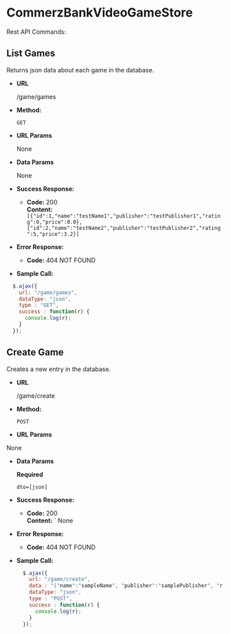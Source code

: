 # CommerzBankVideoGameStore

Rest API Commands:


**List Games**
----
  Returns json data about each game in the database.

* **URL**

  /game/games

* **Method:**

  `GET`
  
*  **URL Params**

   None

* **Data Params**

  None

* **Success Response:**

  * **Code:** 200 <br />
    **Content:** `
    [{"id":1,"name":"testName1","publisher":"testPublisher1","rating":0,"price":0.0}, 
    {"id":2,"name":"testName2","publisher":"testPublisher2","rating":5,"price":3.2}]`
 
* **Error Response:**

    * **Code:** 404 NOT FOUND <br />
 
 * **Sample Call:**

  ```javascript
    $.ajax({
      url: "/game/games",
      dataType: "json",
      type : "GET",
      success : function(r) {
        console.log(r);
      }
    });
  ```

**Create Game**
----
  Creates a new entry in the database.

* **URL**

  /game/create

* **Method:**

  `POST`
  
*  **URL Params**

  None

* **Data Params**

   **Required**
   
  `dto=[json]`

* **Success Response:**

  * **Code:** 200 <br />
    **Content:** `
   None
 
* **Error Response:**

  * **Code:** 404 NOT FOUND <br />

* **Sample Call:**

  ```javascript
    $.ajax({
      url: "/game/create",
      data : "{"name":"sampleName", "publisher":"samplePublisher", "rating" : 0, "price":6.3}"
      dataType: "json",
      type : "POST",
      success : function(r) {
        console.log(r);
      }
    });
  ```
